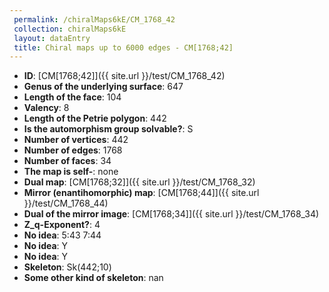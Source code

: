 ```yaml
--- 
 permalink: /chiralMaps6kE/CM_1768_42 
 collection: chiralMaps6kE
 layout: dataEntry
 title: Chiral maps up to 6000 edges - CM[1768;42]
---
```


- **ID**: [CM[1768;42]]({{ site.url }}/test/CM_1768_42)
- **Genus of the underlying surface**: 647
- **Length of the face**: 104
- **Valency**: 8
- **Length of the Petrie polygon**: 442
- **Is the automorphism group solvable?**: S
- **Number of vertices**: 442
- **Number of edges**: 1768
- **Number of faces**: 34
- **The map is self-**: none
- **Dual map**: [CM[1768;32]]({{ site.url }}/test/CM_1768_32)
- **Mirror (enantihomorphic) map**: [CM[1768;44]]({{ site.url }}/test/CM_1768_44)
- **Dual of the mirror image**: [CM[1768;34]]({{ site.url }}/test/CM_1768_34)
- **Z_q-Exponent?**: 4
- **No idea**:  5:43 7:44
- **No idea**: Y
- **No idea**: Y
- **Skeleton**: Sk(442;10)
- **Some other kind of skeleton**: nan
